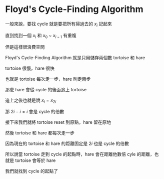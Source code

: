 # Floyd's Cycle-Finding Algorithm

一般來說，要找 cycle 就是要把所有掃過去的 $x_i$ 記起來

直到找到一個 $x_i$ 和 $x_0$ ~ $x_{i-1}$ 有重複

但是這樣很浪費空間

Floyd's Cycle-Finding Algorithm 就是只用儲存兩個數 tortoise 和 hare

tortoise 很慢，hare 很快

也就是 tortoise 每次走一步，hare 則走兩步

那麼 hare 會從 cycle 的後面追上 tortoise

追上之後也就是說 $x_i = x_{2i}$

那 $2i - i = i$ 會是 cycle 的倍數

接下來我們就將 tortoise reset 到原點，hare 留在原地

然後 tortoise 和 hare 都每次走一步

因為現在的 tortoise 和 hare 的距離固定是 $2i$ 也是 cycle 的倍數

所以說當 tortoise 走到 cycle 的起點時，hare 會在距離他數倍 cyle 的距離，也就是 tortoise 會等於 hare

我們就找到 cycle 的起點了
